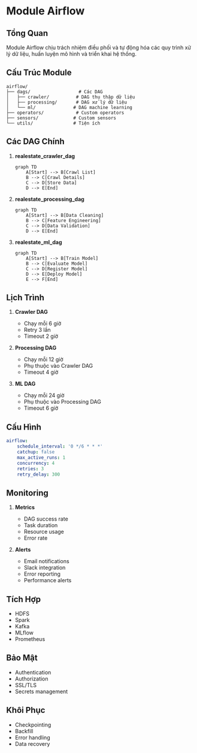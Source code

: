 # Module Airflow

## Tổng Quan

Module Airflow chịu trách nhiệm điều phối và tự động hóa các quy trình xử lý dữ liệu, huấn luyện mô hình và triển khai hệ thống.

## Cấu Trúc Module

```
airflow/
├── dags/                  # Các DAG
│   ├── crawler/          # DAG thu thập dữ liệu
│   ├── processing/       # DAG xử lý dữ liệu
│   └── ml/              # DAG machine learning
├── operators/            # Custom operators
├── sensors/             # Custom sensors
└── utils/               # Tiện ích
```

## Các DAG Chính

1. **realestate_crawler_dag**

    ```mermaid
    graph TD
        A[Start] --> B[Crawl List]
        B --> C[Crawl Details]
        C --> D[Store Data]
        D --> E[End]
    ```

2. **realestate_processing_dag**

    ```mermaid
    graph TD
        A[Start] --> B[Data Cleaning]
        B --> C[Feature Engineering]
        C --> D[Data Validation]
        D --> E[End]
    ```

3. **realestate_ml_dag**
    ```mermaid
    graph TD
        A[Start] --> B[Train Model]
        B --> C[Evaluate Model]
        C --> D[Register Model]
        D --> E[Deploy Model]
        E --> F[End]
    ```

## Lịch Trình

1. **Crawler DAG**

    - Chạy mỗi 6 giờ
    - Retry 3 lần
    - Timeout 2 giờ

2. **Processing DAG**

    - Chạy mỗi 12 giờ
    - Phụ thuộc vào Crawler DAG
    - Timeout 4 giờ

3. **ML DAG**
    - Chạy mỗi 24 giờ
    - Phụ thuộc vào Processing DAG
    - Timeout 6 giờ

## Cấu Hình

```yaml
airflow:
    schedule_interval: '0 */6 * * *'
    catchup: false
    max_active_runs: 1
    concurrency: 4
    retries: 3
    retry_delay: 300
```

## Monitoring

1. **Metrics**

    - DAG success rate
    - Task duration
    - Resource usage
    - Error rate

2. **Alerts**
    - Email notifications
    - Slack integration
    - Error reporting
    - Performance alerts

## Tích Hợp

-   HDFS
-   Spark
-   Kafka
-   MLflow
-   Prometheus

## Bảo Mật

-   Authentication
-   Authorization
-   SSL/TLS
-   Secrets management

## Khôi Phục

-   Checkpointing
-   Backfill
-   Error handling
-   Data recovery

